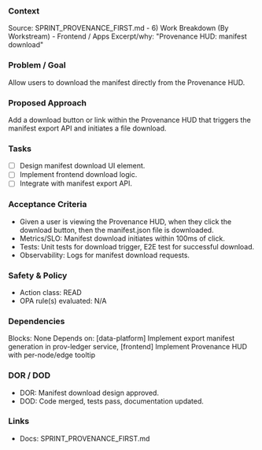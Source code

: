 ### Context

Source: SPRINT_PROVENANCE_FIRST.md - 6) Work Breakdown (By Workstream) - Frontend / Apps
Excerpt/why: "Provenance HUD: manifest download"

### Problem / Goal

Allow users to download the manifest directly from the Provenance HUD.

### Proposed Approach

Add a download button or link within the Provenance HUD that triggers the manifest export API and initiates a file download.

### Tasks

- [ ] Design manifest download UI element.
- [ ] Implement frontend download logic.
- [ ] Integrate with manifest export API.

### Acceptance Criteria

- Given a user is viewing the Provenance HUD, when they click the download button, then the manifest.json file is downloaded.
- Metrics/SLO: Manifest download initiates within 100ms of click.
- Tests: Unit tests for download trigger, E2E test for successful download.
- Observability: Logs for manifest download requests.

### Safety & Policy

- Action class: READ
- OPA rule(s) evaluated: N/A

### Dependencies

Blocks: None
Depends on: [data-platform] Implement export manifest generation in prov-ledger service, [frontend] Implement Provenance HUD with per-node/edge tooltip

### DOR / DOD

- DOR: Manifest download design approved.
- DOD: Code merged, tests pass, documentation updated.

### Links

- Docs: SPRINT_PROVENANCE_FIRST.md
